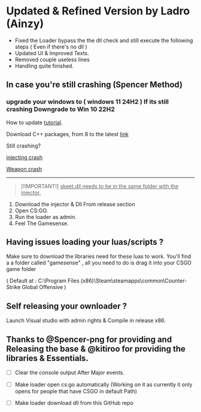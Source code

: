# Updated & Refined Version by Ladro (Ainzy)
  
    
  - Fixed the Loader bypass the the dll check and still execute the following steps ( Even if there's no dll )
  - Updated UI & Improved Texts.
  - Removed couple useless lines
  - Handling quite finished.



## In case you're still crashing (Spencer Method)
### upgrade your windows to ( windows 11 24H2 ) If its still crashing Downgrade to Win 10 22H2
How to update [tutorial](https://www.youtube.com/watch?v=i1_4ieEwhhY&ab_channel=Tips2Fix).

Download C++ packages, from 8 to the latest [link](https://learn.microsoft.com/en-us/cpp/windows/latest-supported-vc-redist?view=msvc-170)

Still crashing?

[injecting crash](https://pastebin.com/SBbeXEdY)

[Weapon crash](https://pastebin.com/AdWETgxr)

__________________________________________________________________________________________

> [!IMPORTANT!]
> <ins>skeet.dll needs to be in the same folder with the injector.</ins>

1. Download the injector & Dll From release section
2. Open CS:GO.
3. Run the loader as admin.
4. Feel The Gamesense.


## Having issues loading your luas/scripts ?  

Make sure to download the libraries need for these luas to work.
You'll find a a folder called "gamesense" , all you need to do is drag it into your CSGO game folder 
 
 ( Default at : C:\Program Files (x86)\Steam\steamapps\common\Counter-Strike Global Offensive )
   

## Self releasing your ownloader ? 

Launch Visual studio with admin rights & Compile in release x86.

## Thanks to @Spencer-png for providing and Releasing the base & @kitiroo for providing the libraries & Essentials.

- [ ] Clear the console output After Major events.
- [ ] Make loader open cs:go automatically  (Working on it as currently it only opens for people that have CSGO in default Path)
- [ ] Make loader download dll from this GitHub repo

